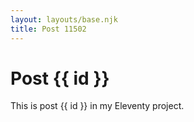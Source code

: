```yaml
---
layout: layouts/base.njk
title: Post 11502
---
```


# Post {{ id }}

This is post {{ id }} in my Eleventy project.
